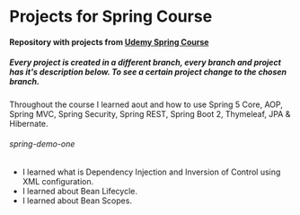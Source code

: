 # Projects for Spring Course

#### Repository with projects from [Udemy Spring Course](https://www.udemy.com/spring-hibernate-tutorial/)

##### Every project is created in a different branch, every branch and project has it's description below. To see a certain project change to the chosen branch. 
Throughout the course I learned aout and how to use Spring 5 Core, AOP, Spring MVC, Spring Security, Spring REST, Spring Boot 2, Thymeleaf, JPA & Hibernate.

###### spring-demo-one
- I learned what is Dependency Injection and Inversion of Control using XML configuration.
- I learned about Bean Lifecycle.
- I learned about Bean Scopes.
